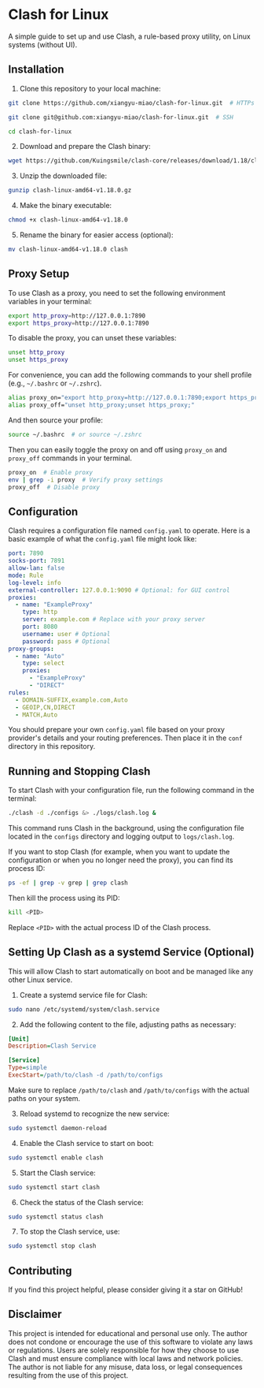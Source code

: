 # Clash for Linux

A simple guide to set up and use Clash, a rule-based proxy utility, on Linux systems (without UI).

## Installation

1. Clone this repository to your local machine:

```bash
git clone https://github.com/xiangyu-miao/clash-for-linux.git  # HTTPs
```
```bash
git clone git@github.com:xiangyu-miao/clash-for-linux.git  # SSH
```
```bash
cd clash-for-linux
```

2. Download and prepare the Clash binary:

```bash
wget https://github.com/Kuingsmile/clash-core/releases/download/1.18/clash-linux-amd64-v1.18.0.gz
```

3. Unzip the downloaded file:

```bash
gunzip clash-linux-amd64-v1.18.0.gz
```

4. Make the binary executable:

```bash
chmod +x clash-linux-amd64-v1.18.0
```
5. Rename the binary for easier access (optional):

```bash
mv clash-linux-amd64-v1.18.0 clash
```

## Proxy Setup

To use Clash as a proxy, you need to set the following environment variables in your terminal:

```bash
export http_proxy=http://127.0.0.1:7890
export https_proxy=http://127.0.0.1:7890
```

To disable the proxy, you can unset these variables:

```bash
unset http_proxy
unset https_proxy
```

For convenience, you can add the following commands to your shell profile (e.g., `~/.bashrc` or `~/.zshrc`).

```bash
alias proxy_on="export http_proxy=http://127.0.0.1:7890;export https_proxy=http://127.0.0.1:7890;"
alias proxy_off="unset http_proxy;unset https_proxy;"
```

And then source your profile:

```bash
source ~/.bashrc  # or source ~/.zshrc
```

Then you can easily toggle the proxy on and off using `proxy_on` and `proxy_off` commands in your terminal.

```bash
proxy_on  # Enable proxy
env | grep -i proxy  # Verify proxy settings
proxy_off  # Disable proxy
```

## Configuration

Clash requires a configuration file named `config.yaml` to operate. Here is a basic example of what the `config.yaml` file might look like:

```yaml
port: 7890
socks-port: 7891
allow-lan: false
mode: Rule
log-level: info
external-controller: 127.0.0.1:9090 # Optional: for GUI control
proxies:
  - name: "ExampleProxy"
    type: http
    server: example.com # Replace with your proxy server
    port: 8080
    username: user # Optional
    password: pass # Optional
proxy-groups:
  - name: "Auto"
    type: select
    proxies:    
      - "ExampleProxy"
      - "DIRECT"
rules:
  - DOMAIN-SUFFIX,example.com,Auto
  - GEOIP,CN,DIRECT
  - MATCH,Auto
```

You should prepare your own `config.yaml` file based on your proxy provider's details and your routing preferences. Then place it in the `conf` directory in this repository.

## Running and Stopping Clash

To start Clash with your configuration file, run the following command in the terminal:

```bash
./clash -d ./configs &> ./logs/clash.log &      
```

This command runs Clash in the background, using the configuration file located in the `configs` directory and logging output to `logs/clash.log`.

If you want to stop Clash (for example, when you want to update the configuration or when you no longer need the proxy), you can find its process ID:

```bash
ps -ef | grep -v grep | grep clash
```

Then kill the process using its PID:

```bash
kill <PID>
```

Replace `<PID>` with the actual process ID of the Clash process.

## Setting Up Clash as a systemd Service (Optional)

This will allow Clash to start automatically on boot and be managed like any other Linux service.

1. Create a systemd service file for Clash:

```bash
sudo nano /etc/systemd/system/clash.service
```

2. Add the following content to the file, adjusting paths as necessary:

```ini
[Unit]
Description=Clash Service

[Service]
Type=simple
ExecStart=/path/to/clash -d /path/to/configs
```

Make sure to replace `/path/to/clash` and `/path/to/configs` with the actual paths on your system.

3. Reload systemd to recognize the new service:

```bash
sudo systemctl daemon-reload
```

4. Enable the Clash service to start on boot:

```bash
sudo systemctl enable clash
```

5. Start the Clash service:

```bash
sudo systemctl start clash
```

6. Check the status of the Clash service:

```bash
sudo systemctl status clash
```

7. To stop the Clash service, use:

```bash
sudo systemctl stop clash
```

## Contributing

If you find this project helpful, please consider giving it a star on GitHub!

## Disclaimer

This project is intended for educational and personal use only. The author does not condone or encourage the use of this software to violate any laws or regulations. Users are solely responsible for how they choose to use Clash and must ensure compliance with local laws and network policies. The author is not liable for any misuse, data loss, or legal consequences resulting from the use of this project.
